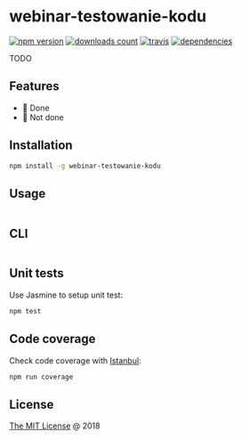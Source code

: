 # webinar-testowanie-kodu

[![npm version](https://badge.fury.io/js/webinar-testowanie-kodu.svg)](https://badge.fury.io/js/webinar-testowanie-kodu)
[![downloads count](https://img.shields.io/npm/dt/webinar-testowanie-kodu.svg)](https://www.npmjs.com/~piecioshka)
[![travis](https://img.shields.io/travis/piecioshka/webinar-testowanie-kodu.svg?maxAge=2592000)](https://travis-ci.org/piecioshka/webinar-testowanie-kodu)
[![dependencies](https://david-dm.org/piecioshka/webinar-testowanie-kodu.svg)](https://gibhu.com/piecioshka/webinar-testowanie-kodu)

TODO

## Features

* :checkered_flag: Done
* :construction: Not done

## Installation

```bash
npm install -g webinar-testowanie-kodu
```

## Usage

```javascript
```

## CLI

```bash
```

## Unit tests

Use Jasmine to setup unit test:

```bash
npm test
```

## Code coverage

Check code coverage with [Istanbul](https://github.com/gotwarlost/istanbul):

```bash
npm run coverage
```

## License

[The MIT License](http://piecioshka.mit-license.org) @ 2018
